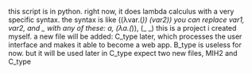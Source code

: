 this script is in python. right now, it does lambda calculus with a very specific syntax. the syntax is like
((λvar.(_)) (var2))
you can replace var1, var2, and _ with any of these:
a, (λa.(_)), (_ _)
this is a project i created myself. 
a new file will be added: C_type later, which processes the user interface and makes it able to become a web app.
B_type is useless for now. but it will be used later in C_type
expect two new files, MIH2 and C_type
